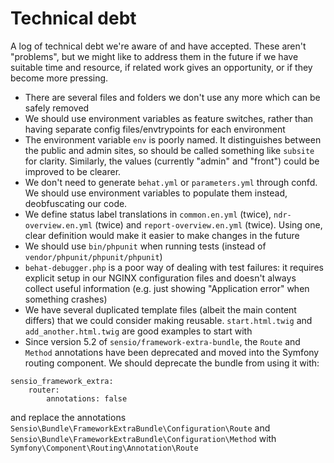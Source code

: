 # Technical debt

A log of technical debt we're aware of and have accepted. These aren't "problems", but we might like to address them in the future if we have suitable time and resource, if related work gives an opportunity, or if they become more pressing.

- There are several files and folders we don't use any more which can be safely removed
- We should use environment variables as feature switches, rather than having separate config files/envtrypoints for each environment
- The environment variable `env` is poorly named. It distinguishes between the public and admin sites, so should be called something like `subsite` for clarity. Similarly, the values (currently "admin" and "front") could be improved to be clearer.
- We don't need to generate `behat.yml` or `parameters.yml` through confd. We should use environment variables to populate them instead, deobfuscating our code.
- We define status label translations in `common.en.yml` (twice), `ndr-overview.en.yml` (twice) and `report-overview.en.yml` (twice). Using one, clear definition would make it easier to make changes in the future
- We should use `bin/phpunit` when running tests (instead of `vendor/phpunit/phpunit/phpunit`)
- `behat-debugger.php` is a poor way of dealing with test failures: it requires explicit setup in our NGINX configuration files and doesn't always collect useful information (e.g. just showing "Application error" when something crashes)
- We have several duplicated template files (albeit the main content differs) that we could consider making reusable. `start.html.twig` and `add_another.html.twig` are good examples to start with
- Since version 5.2 of `sensio/framework-extra-bundle`, the `Route` and `Method` annotations have been deprecated and moved into the Symfony routing component. We should deprecate the bundle from using it with:
```$xslt
sensio_framework_extra:
    router:
        annotations: false
```
and replace the annotations `Sensio\Bundle\FrameworkExtraBundle\Configuration\Route` and `Sensio\Bundle\FrameworkExtraBundle\Configuration\Method` with `Symfony\Component\Routing\Annotation\Route`
